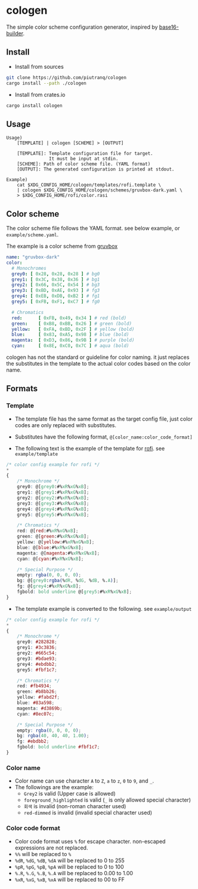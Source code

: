 # cologen

The simple color scheme configuration generator,
inspired by [base16-builder](https://github.com/base16-builder/base16-builder).

## Install

- Install from sources
```sh
git clone https://github.com/piutranq/cologen
cargo install --path ./cologen
```

- Install from crates.io
```sh
cargo install cologen
```

## Usage
```plain
Usage) 
    [TEMPLATE] | cologen [SCHEME] > [OUTPUT]

    [TEMPLATE]: Template configuration file for target.
                It must be input at stdin.
    [SCHEME]: Path of color scheme file. (YAML format)
    [OUTPUT]: The generated configuration is printed at stdout.

Example)
    cat $XDG_CONFIG_HOME/cologen/templates/rofi.template \
    | cologen $XDG_CONFIG_HOME/cologen/schemes/gruvbox-dark.yaml \
    > $XDG_CONFIG_HOME/rofi/color.rasi

```

## Color scheme
The color scheme file follows the YAML format.
see below example, or `example/scheme.yaml`.

The example is a color scheme from [gruvbox](https://github.com/morhetz/gruvbox)

```yaml
name: "gruvbox-dark"
color:
  # Monochromes
  grey0: [ 0x28, 0x28, 0x28 ] # bg0
  grey1: [ 0x3C, 0x38, 0x36 ] # bg1
  grey2: [ 0x66, 0x5C, 0x54 ] # bg3
  grey3: [ 0xBD, 0xAE, 0x93 ] # fg3
  grey4: [ 0xEB, 0xDB, 0xB2 ] # fg1
  grey5: [ 0xFB, 0xF1, 0xC7 ] # fg0

  # Chromatics
  red:      [ 0xFB, 0x49, 0x34 ] # red (bold)
  green:    [ 0xB8, 0xBB, 0x26 ] # green (bold)
  yellow:   [ 0xFA, 0xBD, 0x2F ] # yellow (bold)
  blue:     [ 0x83, 0xA5, 0x98 ] # blue (bold)
  magenta:  [ 0xD3, 0x86, 0x9B ] # purple (bold)
  cyan:     [ 0x8E, 0xC0, 0x7C ] # aqua (bold)

```

cologen has not the standard or guideline for color naming.
it just replaces the substitutes in the template to the actual color codes
based on the color name.


## Formats

### Template
- The template file has the same format as the target config file,
just color codes are only replaced with substitutes.

- Substitutes have the following format, `@[color_name:color_code_format]`

- The following text is the example of the template
for [rofi](https://github.com/davatorium/rofi). see `example/template`

```css
/* color config example for rofi */
*
{
    /* Monochrome */
    grey0: @[grey0:#%xR%xG%xB];
    grey1: @[grey1:#%xR%xG%xB];
    grey2: @[grey2:#%xR%xG%xB];
    grey3: @[grey3:#%xR%xG%xB];
    grey4: @[grey4:#%xR%xG%xB];
    grey5: @[grey5:#%xR%xG%xB];

    /* Chromatics */
    red: @[red:#%xR%xG%xB];
    green: @[green:#%xR%xG%xB];
    yellow: @[yellow:#%xR%xG%xB];
    blue: @[blue:#%xR%xG%xB];
    magenta: @[magenta:#%xR%xG%xB];
    cyan: @[cyan:#%xR%xG%xB];

    /* Special Purpose */
    empty: rgba(0, 0, 0, 0);
    bg: @[grey0:rgba(%dR, %dG, %dB, %.A)];
    fg: @[grey4:#%xR%xG%xB];
    fgbold: bold underline @[grey5:#%xR%xG%xB];
}
```

- The template example is converted to the following. see `example/output`
```css
/* color config example for rofi */
*
{
    /* Monochrome */
    grey0: #282828;
    grey1: #3c3836;
    grey2: #665c54;
    grey3: #bdae93;
    grey4: #ebdbb2;
    grey5: #fbf1c7;

    /* Chromatics */
    red: #fb4934;
    green: #b8bb26;
    yellow: #fabd2f;
    blue: #83a598;
    magenta: #d3869b;
    cyan: #8ec07c;

    /* Special Purpose */
    empty: rgba(0, 0, 0, 0);
    bg: rgba(40, 40, 40, 1.00);
    fg: #ebdbb2;
    fgbold: bold underline #fbf1c7;
}
```

### Color name
- Color name can use character `A` to `Z`, `a` to `z`, `0` to `9`, and `_`.
- The followings are the example:
    - `Grey2` is valid (Upper case is allowed)
    - `foreground_highlighted` is valid (`_` is only allowed special character)
    - `회색` is invalid (non-roman character used)
    - `red-dimmed` is invalid (invalid special character used)

### Color code format
-  Color code format uses `%` for escape character.
non-escaped expressions are not replaced.
- `%%` will be replaced to `%`
- `%dR`, `%dG`, `%dB`, `%dA` will be replaced to 0 to 255
- `%pR`, `%pG`, `%pB`, `%pA` will be replaced to 0 to 100
- `%.R`, `%.G`, `%.B`, `%.A` will be replaced to 0.00 to 1.00
- `%xR`, `%xG`, `%xB`, `%xA` will be replaced to 00 to FF

